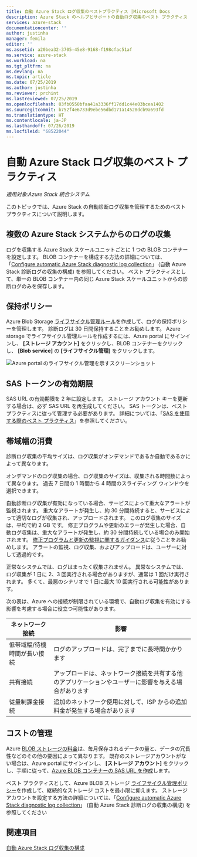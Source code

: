 ```yaml
---
title: 自動 Azure Stack ログ収集のベストプラクティス |Microsoft Docs
description: Azure Stack のヘルプとサポートの自動ログ収集のベスト プラクティス
services: azure-stack
documentationcenter: ''
author: justinha
manager: femila
editor: ''
ms.assetid: a20bea32-3705-45e8-9168-f198cfac51af
ms.service: azure-stack
ms.workload: na
ms.tgt_pltfrm: na
ms.devlang: na
ms.topic: article
ms.date: 07/25/2019
ms.author: justinha
ms.reviewer: prchint
ms.lastreviewed: 07/25/2019
ms.openlocfilehash: 03fb0550bfaa41a3336ff17dd1c44e03bcea1402
ms.sourcegitcommit: b752f4e6733d9ebe56dbd171a14528dcb9a693fd
ms.translationtype: HT
ms.contentlocale: ja-JP
ms.lasthandoff: 07/26/2019
ms.locfileid: "68522044"
---
```

# <a name="best-practices-for-automatic-azure-stack-log-collection"></a>自動 Azure Stack ログ収集のベスト プラクティス 

*適用対象:Azure Stack 統合システム*


このトピックでは、Azure Stack の自動診断ログ収集を管理するためのベスト プラクティスについて説明します。 

## <a name="collecting-logs-from-multiple-azure-stack-systems"></a>複数の Azure Stack システムからのログの収集

ログを収集する Azure Stack スケールユニットごとに 1 つの BLOB コンテナーを設定します。 BLOB コンテナーを構成する方法の詳細については、「[Configure automatic Azure Stack diagnostic log collection](azure-stack-configure-automatic-diagnostic-log-collection.md)」 (自動 Azure Stack 診断ログの収集の構成) を参照してください。 ベスト プラクティスとして、単一の BLOB コンテナー内の同じ Azure Stack スケールユニットからの診断ログのみを保存します。 

## <a name="retention-policy"></a>保持ポリシー

Azure Blob Storage [ライフサイクル管理ルール](https://docs.microsoft.com/azure/storage/blobs/storage-lifecycle-management-concepts)を作成して、ログの保持ポリシーを管理します。 診断ログは 30 日間保持することをお勧めします。 Azure storage でライフサイクル管理ルールを作成するには、Azure portal にサインインし、 **[ストレージ アカウント]** をクリックし、BLOB コンテナーをクリックし、 **[Blob service]** の **[ライフサイクル管理]** をクリックします。

![Azure portal のライフサイクル管理を示すスクリーンショット](media/azure-stack-automatic-log-collection/blob-storage-lifecycle-management.png)


## <a name="sas-token-expiration"></a>SAS トークンの有効期限

SAS URL の有効期限を 2 年に設定します。 ストレージ アカウント キーを更新する場合は、必ず SAS URL を再生成してください。 SAS トークンは、ベストプラクティスに従って管理する必要があります。 詳細については、「[SAS を使用する際のベスト プラクティス](https://docs.microsoft.com/azure/storage/common/storage-dotnet-shared-access-signature-part-1#best-practices-when-using-sas)」を参照してください。


## <a name="bandwidth-consumption"></a>帯域幅の消費

診断ログ収集の平均サイズは、ログ収集がオンデマンドであるか自動であるかによって異なります。 

オンデマンドのログ収集の場合、ログ収集のサイズは、収集される時間数によって異なります。 過去 7 日間の 1 時間から 4 時間のスライディング ウィンドウを選択できます。 

自動診断ログ収集が有効になっている場合、サービスによって重大なアラートが監視されます。 重大なアラートが発生し、約 30 分間持続すると、サービスによって適切なログが収集され、アップロードされます。 このログ収集のサイズは、平均で約 2 GB です。 修正プログラムや更新のエラーが発生した場合、自動ログ収集は、重大なアラートが発生し、約 30 分間持続している場合のみ開始されます。 [修正プログラムと更新の監視に関するガイダンス](azure-stack-updates.md)に従うことをお勧めします。
アラートの監視、ログ収集、およびアップロードは、ユーザーに対して透過的です。 



正常なシステムでは、ログはまったく収集されません。 異常なシステムでは、ログ収集が 1 日に 2、3 回実行される場合がありますが、通常は 1 回だけ実行されます。 多くて、最悪のシナリオで 1 日に最大 10 回実行される可能性があります。  

次の表は、Azure への接続が制限されている環境で、自動ログ収集を有効にする影響を考慮する場合に役立つ可能性があります。

| ネットワーク接続 | 影響 |
|--------------------|--------|
| 低帯域幅/待機時間が長い接続 | ログのアップロードは、完了までに長時間かかります | 
| 共有接続 | アップロードは、ネットワーク接続を共有する他のアプリケーションやユーザーに影響を与える場合があります |
| 従量制課金接続 | 追加のネットワーク使用に対して、ISP からの追加料金が発生する場合があります |


## <a name="managing-costs"></a>コストの管理

Azure [BLOB ストレージの料金](https://azure.microsoft.com/pricing/details/storage/blobs/)は、毎月保存されるデータの量と、データの冗長性などのその他の要因によって異なります。 既存のストレージアカウントがない場合は、Azure portal にサインインし、 **[ストレージ アカウント]** をクリックし、手順に従って、[Azure BLOB コンテナーの SAS URL を作成](azure-stack-configure-automatic-diagnostic-log-collection.md)します。

ベスト プラクティスとして、Azure BLOB ストレージ [ライフサイクル管理ポリシー](https://docs.microsoft.com/azure/storage/blobs/storage-lifecycle-management-concepts)を作成して、継続的なストレージ コストを最小限に抑えます。 ストレージ アカウントを設定する方法の詳細については、「[Configure automatic Azure Stack diagnostic log collection](azure-stack-configure-automatic-diagnostic-log-collection.md)」 (自動 Azure Stack 診断ログの収集の構成) を参照してください

## <a name="see-also"></a>関連項目

[自動 Azure Stack ログ収集の構成](azure-stack-best-practices-automatic-diagnostic-log-collection.md)


